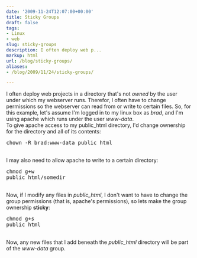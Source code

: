 ```yaml
---
date: '2009-11-24T12:07:00+00:00'
title: Sticky Groups
draft: false
tags:
- Linux
- web
slug: sticky-groups
description: I often deploy web p...
markup: html
url: /blog/sticky-groups/
aliases:
- /blog/2009/11/24/sticky-groups/

---
```


I often deploy web projects in a directory that's not <em>owned</em> by the user under which my webserver runs.  Therefor, I often have to change permissions so the webserver can read from or write to certain files. So, for this example, let's assume I'm logged in to my linux box as <em>brad</em>, and I'm using apache which runs under the user <em>www-data</em>. <br />To give apache access to my public_html directory, I'd change ownership for the directory and all of its contents:<pre>chown -R brad:www-data public_html</pre><br />I may also need to allow apache to write to a certain directory:<pre>chmod g+w public_html/somedir</pre><br />Now, if I modify any files in <em>public_html</em>, I don't want to have to change the group permissions (that is, apache's permissions), so lets make the group ownership <strong>sticky</strong>:<br /><pre>chmod g+s public_html</pre><br />Now, any new files that I add beneath the <em>public_html</em> directory will be part of the <em>www-data</em> group.<div class="blogger-post-footer"><img width='1' height='1' src='https://blogger.googleusercontent.com/tracker/4123748873183487963-7915480253587113591?l=bradmontgomery.blogspot.com' alt='' /></div>